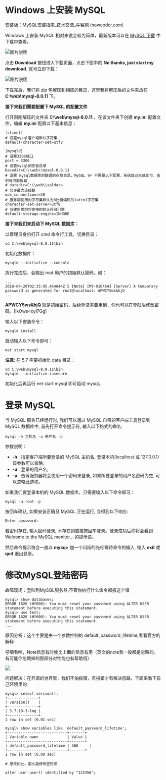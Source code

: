 # Windows 上安装 MySQL

安装版：[MySQL安装指南_技术交流_牛客网 (nowcoder.com)](https://www.nowcoder.com/discuss/825171?type=all&order=recall&pos=&page=1&ncTraceId=&channel=-1&source_id=search_all_nctrack&gio_id=649BB42AA30733488E2E468CA0F7721F-1642732433430)

Windows 上安装 MySQL 相对来说会较为简单，最新版本可以在 [MySQL 下载](http://dev.mysql.com/downloads/mysql) 中下载中查看。

![图片说明](https://uploadfiles.nowcoder.com/images/20191011/334190970_1570776156000_6466136D1077A4900F42C47E312D4188)

点击 **Download** 按钮进入下载页面，点击下图中的 **No thanks, just start my download.** 就可立即下载：

![图片说明](https://uploadfiles.nowcoder.com/images/20191011/334190970_1570776164052_48B5E330CE1ABB26B5756AD0ADE1DD24)

下载完后，我们将 zip 包解压到相应的目录，这里我将解压后的文件夹放在 **C:\web\mysql-8.0.11** 下。

**接下来我们需要配置下 MySQL 的配置文件**

打开刚刚解压的文件夹 **C:\web\mysql-8.0.11** ，在该文件夹下创建 **my.ini** 配置文件，编辑 **my.ini** 配置以下基本信息：

```
[client]
# 设置mysql客户端默认字符集
default-character-set=utf8

[mysqld]
# 设置3306端口
port = 3306
# 设置mysql的安装目录
basedir=C:\\web\\mysql-8.0.11
# 设置 mysql数据库的数据的存放目录，MySQL 8+ 不需要以下配置，系统自己生成即可，否则有可能报错
# datadir=C:\\web\\sqldata
# 允许最大连接数
max_connections=20
# 服务端使用的字符集默认为8比特编码的latin1字符集
character-set-server=utf8
# 创建新表时将使用的默认存储引擎
default-storage-engine=INNODB
```

**接下来我们来启动下 MySQL 数据库：**

以管理员身份打开 cmd 命令行工具，切换目录：

```
cd C:\web\mysql-8.0.11\bin
```

初始化数据库：

```
mysqld --initialize --console
```

执行完成后，会输出 root 用户的初始默认密码，如：

```
...
2018-04-20T02:35:05.464644Z 5 [Note] [MY-010454] [Server] A temporary password is generated for root@localhost: APWCY5ws&hjQ
...
```

**APWCY5ws&hjQ** 就是初始密码，后续登录需要用到，你也可以在登陆后修改密码。[ikOws<oyi7Gg]

输入以下安装命令：

```
mysqld install
```

启动输入以下命令即可：

```
net start mysql
```

**注意**: 在 5.7 需要初始化 data 目录：

```
cd C:\web\mysql-8.0.11\bin 
mysqld --initialize-insecure 
```

初始化后再运行 net start mysql 即可启动 mysql。

# 登录 MySQL

当 MySQL 服务已经运行时, 我们可以通过 MySQL 自带的客户端工具登录到 MySQL 数据库中, 首先打开命令提示符, 输入以下格式的命名:

```shell
mysql -h 主机名 -u 用户名 -p
```

参数说明：

- **-h** : 指定客户端所要登录的 MySQL 主机名, 登录本机(localhost 或 127.0.0.1)该参数可以省略;
- **-u** : 登录的用户名;
- **-p** : 告诉服务器将会使用一个密码来登录, 如果所要登录的用户名密码为空, 可以忽略此选项。

如果我们要登录本机的 MySQL 数据库，只需要输入以下命令即可：

```
mysql -u root -p
```

按回车确认, 如果安装正确且 MySQL 正在运行, 会得到以下响应:

```
Enter password:
```

若密码存在, 输入密码登录, 不存在则直接按回车登录。登录成功后你将会看到 Welcome to the MySQL monitor... 的提示语。

然后命令提示符会一直以 **mysq>** 加一个闪烁的光标等待命令的输入, 输入 **exit** 或 **quit** 退出登录。

# 修改MySQL登陆密码

故障现场：登陆到MySQL服务器,不管你执行什么命令都报这个错

```shell
mysql> show databases;
ERROR 1820 (HY000): You must reset your password using ALTER USER statement before executing this statement.
mysql> use test;
ERROR 1820 (HY000): You must reset your password using ALTER USER statement before executing this statement.
...
```

原因分析：这个主要是由一个参数控制的 default_password_lifetime,看看官方的解释

仔细看哈，Note信息有时候比上面的信息有用（英文的note我一般都是忽略的，有可能你忽略掉的那部分对性能也有帮助哦）

![](https://img-blog.csdn.net/20170324093931578?watermark/2/text/aHR0cDovL2Jsb2cuY3Nkbi5uZXQvaGo3amF5/font/5a6L5L2T/fontsize/400/fill/I0JBQkFCMA==/dissolve/70/gravity/Center)

问题解决：在开源的世界里，我们不怕报错，有报错才有解决思路。下面来看下自己环境里的

```shell
mysql> select version();
+--------------+
| version()    |
+--------------+
| 5.7.10-3-log |
+--------------+
1 row in set (0.01 sec)

mysql> show variables like 'default_password_lifetime';
+---------------------------+-------+
| Variable_name             | Value |
+---------------------------+-------+
| default_password_lifetime | 360     |
+---------------------------+-------+
1 row in set (0.00 sec)

# 原来如此。那么就修改密码呗

alter user user() identified by "123456";
```

